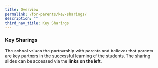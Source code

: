 ```yaml
---
title: Overview
permalink: /for-parents/key-sharings/
description: ""
third_nav_title: Key Sharings
---
```



### Key Sharings

The school values the partnership with parents and believes that parents are key partners in the successful learning of the students. The sharing slides can be accessed via the **links on the left**.